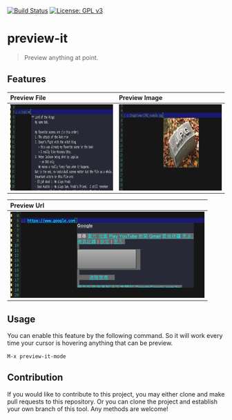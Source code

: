 [![Build Status](https://travis-ci.com/jcs-elpa/preview-it.svg?branch=master)](https://travis-ci.com/jcs-elpa/preview-it)
[![License: GPL v3](https://img.shields.io/badge/License-GPL%20v3-blue.svg)](https://www.gnu.org/licenses/gpl-3.0)

# preview-it
> Preview anything at point.

## Features

| Preview File | Preview Image |
|:---|:---|
| <img src="./etc/file.png" width="450" height="200"/> | <img src="./etc/image.png" width="450" height="200"/> |

| Preview Url |
|:---|
| <img src="./etc/url.png" width="450" height="200"/> |

## Usage

You can enable this feature by the following command. So it will work every time
your cursor is hovering anything that can be preview.

```
M-x preview-it-mode
```

## Contribution

If you would like to contribute to this project, you may either
clone and make pull requests to this repository. Or you can
clone the project and establish your own branch of this tool.
Any methods are welcome!
